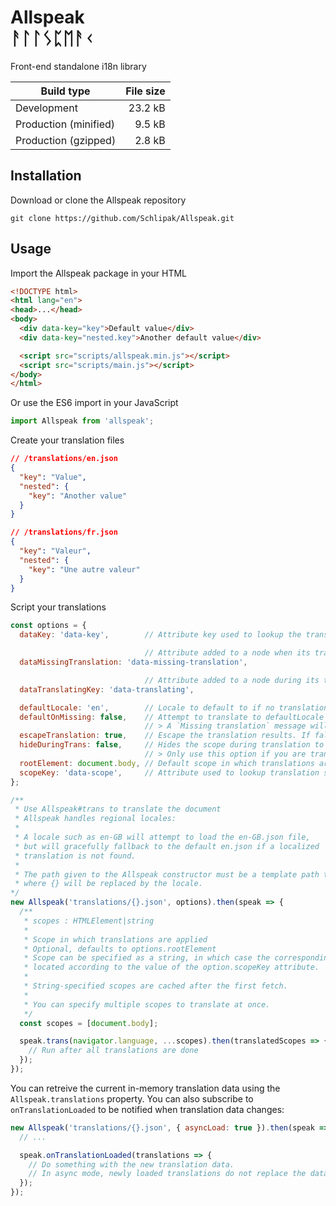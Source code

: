 # Allspeak<br/>ᚨᛚᛚᛊᛈᛖᚨᚲ

Front-end standalone i18n library

| Build type            | File size |
| --------------------- | --------: |
| Development           | 23.2 kB   |
| Production (minified) | 9.5 kB    |
| Production (gzipped)  | 2.8 kB    |

## Installation

Download or clone the Allspeak repository

```
git clone https://github.com/Schlipak/Allspeak.git
```

## Usage

Import the Allspeak package in your HTML

```html
<!DOCTYPE html>
<html lang="en">
<head>...</head>
<body>
  <div data-key="key">Default value</div>
  <div data-key="nested.key">Another default value</div>

  <script src="scripts/allspeak.min.js"></script>
  <script src="scripts/main.js"></script>
</body>
</html>
```

Or use the ES6 import in your JavaScript

```js
import Allspeak from 'allspeak';
```

Create your translation files

```json
// /translations/en.json
{
  "key": "Value",
  "nested": {
    "key": "Another value"
  }
}

// /translations/fr.json
{
  "key": "Valeur",
  "nested": {
    "key": "Une autre valeur"
  }
}
```

Script your translations

```js
const options = {
  dataKey: 'data-key',        // Attribute key used to lookup the translations

                              // Attribute added to a node when its translation is missing
  dataMissingTranslation: 'data-missing-translation',

                              // Attribute added to a node during its translation
  dataTranslatingKey: 'data-translating',

  defaultLocale: 'en',        // Locale to default to if no translation is found
  defaultOnMissing: false,    // Attempt to translate to defaultLocale on missing translation
                              // > A `Missing translation` message will be displayed if false
  escapeTranslation: true,    // Escape the translation results. If false, outputs raw HTML.
  hideDuringTrans: false,     // Hides the scope during translation to prevent seeing the content flash
                              // > Only use this option if you are translating the document right away
  rootElement: document.body, // Default scope in which translations are applied
  scopeKey: 'data-scope',     // Attribute used to lookup translation scopes by name
};

/**
 * Use Allspeak#trans to translate the document
 * Allspeak handles regional locales:
 *
 * A locale such as en-GB will attempt to load the en-GB.json file,
 * but will gracefully fallback to the default en.json if a localized
 * translation is not found.
 *
 * The path given to the Allspeak constructor must be a template path to your translations,
 * where {} will be replaced by the locale.
*/
new Allspeak('translations/{}.json', options).then(speak => {
  /**
   * scopes : HTMLElement|string
   *
   * Scope in which translations are applied
   * Optional, defaults to options.rootElement
   * Scope can be specified as a string, in which case the corresponding element will be
   * located according to the value of the option.scopeKey attribute.
   *
   * String-specified scopes are cached after the first fetch.
   *
   * You can specify multiple scopes to translate at once.
   */
  const scopes = [document.body];

  speak.trans(navigator.language, ...scopes).then(translatedScopes => {
    // Run after all translations are done
  });
});
```

You can retreive the current in-memory translation data using the `Allspeak.translations` property.
You can also subscribe to `onTranslationLoaded` to be notified when translation data changes:

```js
new Allspeak('translations/{}.json', { asyncLoad: true }).then(speak => {
  // ...

  speak.onTranslationLoaded(translations => {
    // Do something with the new translation data.
    // In async mode, newly loaded translations do not replace the data, they are appended.
  });
});
```
